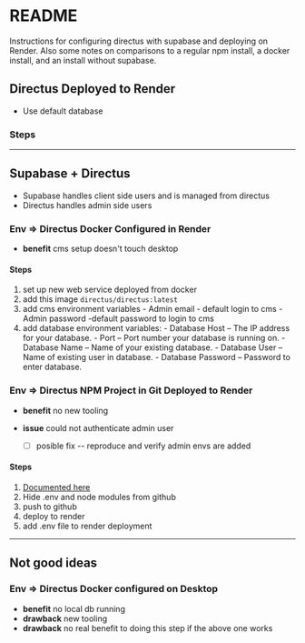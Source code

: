 # README

Instructions for configuring directus with supabase and deploying on Render. Also some notes on comparisons to a regular npm install, a docker install, and an install without supabase.

## Directus Deployed to Render

- Use default database

### Steps

---

## Supabase + Directus 

- Supabase handles client side users and is managed from directus
- Directus handles admin side users

### Env => Directus Docker Configured in Render

- **benefit** cms setup doesn't touch desktop

#### Steps

1. set up new web service deployed from docker
2. add this image `directus/directus:latest`
3. add cms environment variables
        - Admin email - default login to cms
        - Admin password -default password to login to cms
4. add database environment variables:
        - Database Host – The IP address for your database.
        - Port – Port number your database is running on.
        - Database Name – Name of your existing database.
        - Database User – Name of existing user in database.
        - Database Password – Password to enter database.


### Env => Directus NPM Project in Git Deployed to Render

- **benefit** no new tooling

- **issue** could not authenticate admin user
    - [ ] posible fix -- reproduce and verify admin envs are added

#### Steps
1. [Documented here](https://supabase.com/partners/integrations/directus)
2. Hide .env and node modules from github
3. push to github
4. deploy to render
5. add .env file to render deployment

---

## Not good ideas

### Env => Directus Docker configured on Desktop

- **benefit** no local db running
- **drawback**  new tooling
- **drawback** no real benefit to doing this step if the above one works
